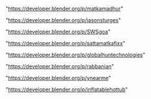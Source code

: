 "https://developer.blender.org/p/matkamadhur"

"https://developer.blender.org/p/jasonsturges"

"https://developer.blender.org/p/SWSgoa"

"https://developer.blender.org/p/sattamatkafixx"

"https://developer.blender.org/p/globalhuntechnologies"

"https://developer.blender.org/p/rabbanian"

"https://developer.blender.org/p/ynearme"

"https://developer.blender.org/p/inflatablehottub"

 
 

